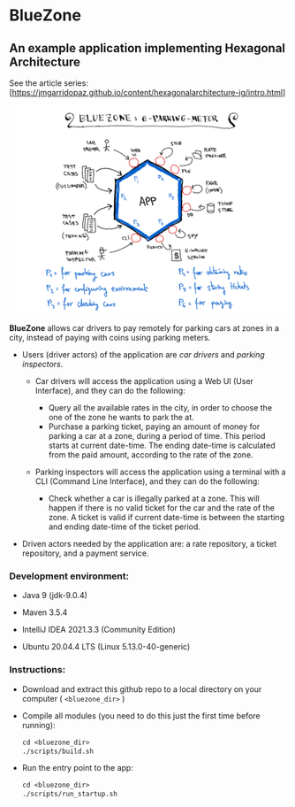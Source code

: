 # BlueZone
## An example application implementing Hexagonal Architecture

See the article series: [https://jmgarridopaz.github.io/content/hexagonalarchitecture-ig/intro.html]

![BlueZone: Hexagonal Application Figure](bluezone.png)

__BlueZone__ allows car drivers to pay remotely for parking cars at zones in a city, instead of paying with coins using parking meters.

- Users (driver actors) of the application are _car drivers_ and _parking inspectors_.

  - Car drivers will access the application using a Web UI (User Interface), and they can do the following:
    
    - Query all the available rates in the city, in order to choose the one of the zone he wants to park the at.
    - Purchase a parking ticket, paying an amount of money for parking a car at a zone, during a period of time. This period starts at current date-time. The ending date-time is calculated from the paid amount, according to the rate of the zone.

  - Parking inspectors will access the application using a terminal with a CLI (Command Line Interface), and they can do the following:
  
    - Check whether a car is illegally parked at a zone. This will happen if there is no valid ticket for the car and the rate of the zone. A ticket is valid if current date-time is between the starting and ending date-time of the ticket period.
    
- Driven actors needed by the application are: a rate repository, a ticket repository, and a payment service.

### Development environment:

- Java 9 (jdk-9.0.4)

- Maven 3.5.4

- IntelliJ IDEA 2021.3.3 (Community Edition)

- Ubuntu 20.04.4 LTS (Linux 5.13.0-40-generic)

### Instructions:

- Download and extract this github repo to a local directory on your computer ( `<bluezone_dir>` )

- Compile all modules (you need to do this just the first time before running):
  
  ~~~
  cd <bluezone_dir>
  ./scripts/build.sh
  ~~~

- Run the entry point to the app:
  
  ~~~
  cd <bluezone_dir>
  ./scripts/run_startup.sh
  ~~~
